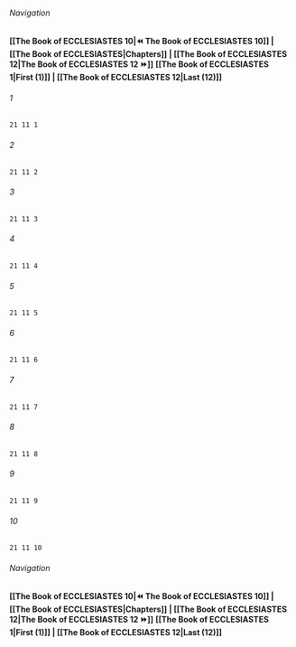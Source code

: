 
###### Navigation
**[[The Book of ECCLESIASTES 10|⏪ The Book of ECCLESIASTES 10]] | [[The Book of ECCLESIASTES|Chapters]] | [[The Book of ECCLESIASTES 12|The Book of ECCLESIASTES 12 ⏩]]**
**[[The Book of ECCLESIASTES 1|First (1)]] | [[The Book of ECCLESIASTES 12|Last (12)]]**

###### 1
``` verse
21 11 1 
```
###### 2
``` verse
21 11 2 
```
###### 3
``` verse
21 11 3 
```
###### 4
``` verse
21 11 4 
```
###### 5
``` verse
21 11 5 
```
###### 6
``` verse
21 11 6 
```
###### 7
``` verse
21 11 7 
```
###### 8
``` verse
21 11 8 
```
###### 9
``` verse
21 11 9 
```
###### 10
``` verse
21 11 10 
```

###### Navigation
**[[The Book of ECCLESIASTES 10|⏪ The Book of ECCLESIASTES 10]] | [[The Book of ECCLESIASTES|Chapters]] | [[The Book of ECCLESIASTES 12|The Book of ECCLESIASTES 12 ⏩]]**
**[[The Book of ECCLESIASTES 1|First (1)]] | [[The Book of ECCLESIASTES 12|Last (12)]]**

